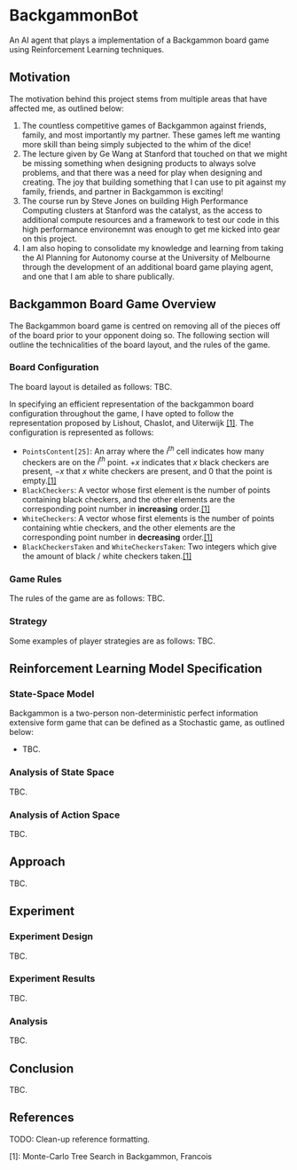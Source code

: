 # BackgammonBot
An AI agent that plays a implementation of a Backgammon board game using Reinforcement Learning techniques.

## Motivation
The motivation behind this project stems from multiple areas that have affected me, as outlined below:
1. The countless competitive games of Backgammon against friends, family, and most importantly my partner. These games left me wanting more skill than being simply subjected to the whim of the dice!
2. The lecture given by Ge Wang at Stanford that touched on that we might be missing something when designing products to always solve problems, and that there was a need for play when designing and creating. The joy that building something that I can use to pit against my family, friends, and partner in Backgammon is exciting!
3. The course run by Steve Jones on building High Performance Computing clusters at Stanford was the catalyst, as the access to additional compute resources and a framework to test our code in this high performance environemnt was enough to get me kicked into gear on this project.
4. I am also hoping to consolidate my knowledge and learning from taking the AI Planning for Autonomy course at the University of Melbourne through the development of an additional board game playing agent, and one that I am able to share publically.

## Backgammon Board Game Overview
The Backgammon board game is centred on removing all of the pieces off of the board prior to your opponent doing so. The following section will outline the technicalities of the board layout, and the rules of the game.

### Board Configuration
The board layout is detailed as follows:
TBC.

In specifying an efficient representation of the backgammon board configuration throughout the game, I have opted to follow the representation proposed by Lishout, Chaslot, and Uiterwijk [[1]](#references). The configuration is represented as follows:
- `PointsContent[25]`: An array where the $i^{th}$ cell indicates how many checkers are on the $i^{th}$ point. $+x$ indicates that $x$ black checkers are present, $-x$ that $x$ white checkers are present, and 0 that the point is empty.[[1]](#references)
- `BlackCheckers`: A vector whose first element is the number of points containing black checkers, and the other elements are the corresponding point number in **increasing** order.[[1]](#references)
- `WhiteCheckers`: A vector whose first elements is the number of points containing whtie checkers, and the other elements are the corresponding point number in **decreasing** order.[[1]](#references)
- `BlackCheckersTaken` and `WhiteCheckersTaken`: Two integers which give the amount of black / white checkers taken.[[1]](#references)

### Game Rules
The rules of the game are as follows:
TBC.

### Strategy
Some examples of player strategies are as follows:
TBC.

## Reinforcement Learning Model Specification
### State-Space Model
Backgammon is a two-person non-deterministic perfect information extensive form game that can be defined as a Stochastic game, as outlined below:
- TBC.

### Analysis of State Space
TBC.

### Analysis of Action Space
TBC.

## Approach
TBC.

## Experiment
### Experiment Design
TBC.

### Experiment Results
TBC.

### Analysis
TBC.

## Conclusion
TBC.

## References

TODO: Clean-up reference formatting.

[1]: Monte-Carlo Tree Search in Backgammon, Francois